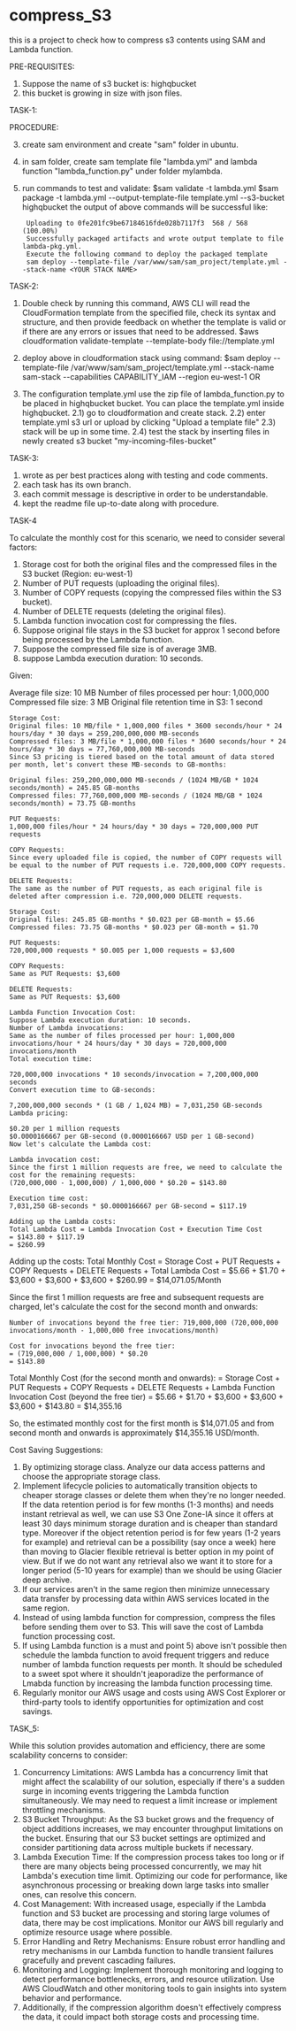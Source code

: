 # compress_S3
this is a project to check how to compress s3 contents using SAM and Lambda function.

PRE-REQUISITES:
1) Suppose the name of s3 bucket is: highqbucket
2) this bucket is growing in size with json files.

TASK-1:

PROCEDURE:
	
3) create sam environment and create "sam" folder in ubuntu.
4) in sam folder, create sam template file "lambda.yml" and lambda function "lambda_function.py" under folder mylambda.
5) run commands to test and validate:
	$sam validate -t lambda.yml
	$sam package -t lambda.yml --output-template-file template.yml --s3-bucket highqbucket
	  the output of above commands will be successful like:
		
        Uploading to 0fe201fc9be67184616fde028b7117f3  568 / 568  (100.00%)
		Successfully packaged artifacts and wrote output template to file lambda-pkg.yml.
		Execute the following command to deploy the packaged template
		sam deploy --template-file /var/www/sam/sam_project/template.yml --stack-name <YOUR STACK NAME>


		
TASK-2:

1) Double check by running this command, AWS CLI will read the CloudFormation template from the specified file, check its syntax and structure, and then provide feedback on whether the template is valid or if there are any errors or issues that need to be addressed. 
	$aws cloudformation validate-template --template-body file://template.yml
2) deploy above in cloudformation stack using command: 
	$sam deploy --template-file /var/www/sam/sam_project/template.yml --stack-name sam-stack --capabilities CAPABILITY_IAM --region eu-west-1
OR

2) The configuration template.yml use the zip file of lambda_function.py to be placed in highqbucket bucket. You can place the template.yml inside highqbucket.
 2.1) go to cloudformation and create stack.
 2.2) enter template.yml s3 url or upload by clicking "Upload a template file"
 2.3) stack will be up in some time.
 2.4) test the stack by inserting files in newly created s3 bucket "my-incoming-files-bucket"

TASK-3:
1) wrote as per best practices along with testing and code comments.
2) each task has its own branch.
3) each commit message is descriptive in order to be understandable.
4) kept the readme file up-to-date along with procedure.


TASK-4


To calculate the monthly cost for this scenario, we need to consider several factors:

1) Storage cost for both the original files and the compressed files in the S3 bucket (Region: eu-west-1)
2) Number of PUT requests (uploading the original files).
3) Number of COPY requests (copying the compressed files within the S3 bucket).
4) Number of DELETE requests (deleting the original files).
5) Lambda function invocation cost for compressing the files.
6) Suppose original file stays in the S3 bucket for approx 1 second before being processed by the Lambda function.
7) Suppose the compressed file size is of average 3MB.
8) suppose Lambda execution duration: 10 seconds.

Given:

Average file size: 10 MB
Number of files processed per hour: 1,000,000
Compressed file size: 3 MB
Original file retention time in S3: 1 second

	Storage Cost:
	Original files: 10 MB/file * 1,000,000 files * 3600 seconds/hour * 24 hours/day * 30 days = 259,200,000,000 MB-seconds
	Compressed files: 3 MB/file * 1,000,000 files * 3600 seconds/hour * 24 hours/day * 30 days = 77,760,000,000 MB-seconds
	Since S3 pricing is tiered based on the total amount of data stored per month, let's convert these MB-seconds to GB-months:
	
	Original files: 259,200,000,000 MB-seconds / (1024 MB/GB * 1024 seconds/month) = 245.85 GB-months
	Compressed files: 77,760,000,000 MB-seconds / (1024 MB/GB * 1024 seconds/month) = 73.75 GB-months
	
	PUT Requests:
	1,000,000 files/hour * 24 hours/day * 30 days = 720,000,000 PUT requests
	
	COPY Requests:
	Since every uploaded file is copied, the number of COPY requests will be equal to the number of PUT requests i.e. 720,000,000 COPY requests.
	
	DELETE Requests:
	The same as the number of PUT requests, as each original file is deleted after compression i.e. 720,000,000 DELETE requests.
	
	Storage Cost:
	Original files: 245.85 GB-months * $0.023 per GB-month = $5.66
	Compressed files: 73.75 GB-months * $0.023 per GB-month = $1.70
	
	PUT Requests:
	720,000,000 requests * $0.005 per 1,000 requests = $3,600
	
	COPY Requests:
	Same as PUT Requests: $3,600
	
	DELETE Requests:
	Same as PUT Requests: $3,600
	
	Lambda Function Invocation Cost:
	Suppose Lambda execution duration: 10 seconds. 
	Number of Lambda invocations:
	Same as the number of files processed per hour: 1,000,000 invocations/hour * 24 hours/day * 30 days = 720,000,000 invocations/month
	Total execution time:
	
	720,000,000 invocations * 10 seconds/invocation = 7,200,000,000 seconds
	Convert execution time to GB-seconds:
	
	7,200,000,000 seconds * (1 GB / 1,024 MB) = 7,031,250 GB-seconds
	Lambda pricing:
	
	$0.20 per 1 million requests
	$0.0000166667 per GB-second (0.0000166667 USD per 1 GB-second)
	Now let's calculate the Lambda cost:
	
	Lambda invocation cost:
	Since the first 1 million requests are free, we need to calculate the cost for the remaining requests: 
	(720,000,000 - 1,000,000) / 1,000,000 * $0.20 = $143.80
	
	Execution time cost:
	7,031,250 GB-seconds * $0.0000166667 per GB-second = $117.19
	
	Adding up the Lambda costs:
	Total Lambda Cost = Lambda Invocation Cost + Execution Time Cost
	= $143.80 + $117.19
	= $260.99

Adding up the costs:
Total Monthly Cost = Storage Cost + PUT Requests + COPY Requests + DELETE Requests + Total Lambda Cost
= $5.66 + $1.70 + $3,600 + $3,600 + $3,600 + $260.99
= $14,071.05/Month

Since the first 1 million requests are free and subsequent requests are charged, let's calculate the cost for the second month and onwards:

	Number of invocations beyond the free tier: 719,000,000 (720,000,000 invocations/month - 1,000,000 free invocations/month)
	
	Cost for invocations beyond the free tier:
	= (719,000,000 / 1,000,000) * $0.20
	= $143.80

Total Monthly Cost (for the second month and onwards):
= Storage Cost + PUT Requests + COPY Requests + DELETE Requests + Lambda Function Invocation Cost (beyond the free tier)
= $5.66 + $1.70 + $3,600 + $3,600 + $3,600 + $143.80
= $14,355.16

So, the estimated monthly cost for the first month is $14,071.05 and from second month and onwards is approximately $14,355.16 USD/month.


Cost Saving Suggestions:
1) By optimizing storage class. Analyze our data access patterns and choose the appropriate storage class.
2) Implement lifecycle policies to automatically transition objects to cheaper storage classes or delete them when they're no longer needed. If the data retention period is for few months (1-3 months) and needs instant retrieval as well, we can use S3 One Zone-IA since it offers at least 30 days minimum storage duration and is cheaper than standard type. Moreover if the object retention period is for few years (1-2 years for example) and retrieval can be a possibility (say once a week) here than moving to Glacier flexible retrieval is better option in my point of view. But if we do not want any retrieval also we want it to store for a longer period (5-10 years for example) than we should be using Glacier deep archive.
3) If our services aren't in the same region then minimize unnecessary data transfer by processing data within AWS services located in the same region.
4) Instead of using lambda function for compression, compress the files before sending them over to S3. This will save the cost of Lambda function processing cost.
5) If using Lambda function is a must and point 5) above isn't possible then schedule the lambda function to avoid frequent triggers and reduce number of lambda function requests per month. It should be scheduled to a sweet spot where it shouldn't jeaporadize the performance of Lmabda function by increasing the lambda function processing time.
6) Regularly monitor our AWS usage and costs using AWS Cost Explorer or third-party tools to identify opportunities for optimization and cost savings.
		


TASK_5:

While this solution provides automation and efficiency, there are some scalability concerns to consider:

1) Concurrency Limitations: AWS Lambda has a concurrency limit that might affect the scalability of our solution, especially if there's a sudden surge in incoming events triggering the Lambda function simultaneously. We may need to request a limit increase or implement throttling mechanisms.
2) S3 Bucket Throughput: As the S3 bucket grows and the frequency of object additions increases, we may encounter throughput limitations on the bucket. Ensuring that our S3 bucket settings are optimized and consider partitioning data across multiple buckets if necessary.
3) Lambda Execution Time: If the compression process takes too long or if there are many objects being processed concurrently, we may hit Lambda's execution time limit. Optimizing our code for performance, like asynchronous processing or breaking down large tasks into smaller ones, can resolve this concern.
4) Cost Management: With increased usage, especially if the Lambda function and S3 bucket are processing and storing large volumes of data, there may be cost implications. Monitor our AWS bill regularly and optimize resource usage where possible.
5) Error Handling and Retry Mechanisms: Ensure robust error handling and retry mechanisms in our Lambda function to handle transient failures gracefully and prevent cascading failures.
6) Monitoring and Logging: Implement thorough monitoring and logging to detect performance bottlenecks, errors, and resource utilization. Use AWS CloudWatch and other monitoring tools to gain insights into system behavior and performance.
7) Additionally, if the compression algorithm doesn't effectively compress the data, it could impact both storage costs and processing time.
